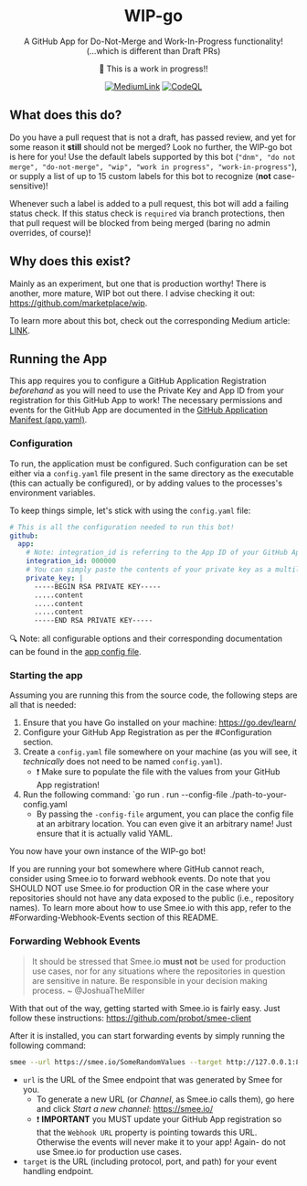<div align="center">

# WIP-go

A GitHub App for Do-Not-Merge and Work-In-Progress functionality! (...which is different than Draft PRs)

🚧 This is a work in progress!!

[![MediumLink](https://img.shields.io/badge/Read%20about%20me%20on%20-Medium-lightgrey?style=flat-square)][medium] [![CodeQL](https://github.com/cloudpups/Wip-Go/actions/workflows/github-code-scanning/codeql/badge.svg)](https://github.com/cloudpups/Wip-Go/actions/workflows/github-code-scanning/codeql)

</div>

## What does this do?

Do you have a pull request that is not a draft, has passed review, and yet for some reason it **still** should not be merged? Look no further, the WIP-go bot is here for you! Use the default labels supported by this bot (`"dnm", "do not merge", "do-not-merge", "wip", "work in progress", "work-in-progress"`), or supply a list of up to 15 custom labels for this bot to recognize (**not** case-sensitive)!

Whenever such a label is added to a pull request, this bot will add a failing status check. If this status check is `required` via branch protections, then that pull request will be blocked from being merged (baring no admin overrides, of course)!

## Why does this exist?

Mainly as an experiment, but one that is production worthy! There is another, more mature, WIP bot out there. I advise checking it out: https://github.com/marketplace/wip.

To learn more about this bot, check out the corresponding Medium article: [LINK](https://medium.com/@JoshuaTheMiller/go-go-github-apps-d1b4bb26812b).

## Running the App

This app requires you to configure a GitHub Application Registration *beforehand* as you will need to use the Private Key and App ID from your registration for this GitHub App to work! The necessary permissions and events for the GitHub App are documented in the [GitHub Application Manifest (app.yaml)](./app.yaml).

### Configuration

To run, the application must be configured. Such configuration can be set either via a `config.yaml` file present in the same directory as the executable (this can actually be configured), or by adding values to the processes's environment variables. 

To keep things simple, let's stick with using the `config.yaml` file:

```yaml
# This is all the configuration needed to run this bot!
github:    
  app:
    # Note: integration_id is referring to the App ID of your GitHub App Registration
    integration_id: 000000
    # You can simply paste the contents of your private key as a multiline string!
    private_key: |
      -----BEGIN RSA PRIVATE KEY-----
      .....content
      .....content
      .....content
      -----END RSA PRIVATE KEY-----
```

🔍 Note: all configurable options and their corresponding documentation can be found in the [app config file](./config/app.go).

### Starting the app

Assuming you are running this from the source code, the following steps are all that is needed:

1. Ensure that you have Go installed on your machine: https://go.dev/learn/
2. Configure your GitHub App Registration as per the #Configuration section.
3. Create a `config.yaml` file somewhere on your machine (as you will see, it *technically* does not need to be named `config.yaml`).     
    * ❗ Make sure to populate the file with the values from your GitHub App registration!
4. Run the following command: `go run . run --config-file ./path-to-your-config.yaml
    * By passing the `-config-file` argument, you can place the config file at an arbitrary location. You can even give it an arbitrary name! Just ensure that it is actually valid YAML.

You now have your own instance of the WIP-go bot!

If you are running your bot somewhere where GitHub cannot reach, consider using Smee.io to forward webhook events. Do note that you SHOULD NOT use Smee.io for production OR in the case where your repositories should not have any data exposed to the public (i.e., repository names). To learn more about how to use Smee.io with this app, refer to the #Forwarding-Webhook-Events section of this README.

### Forwarding Webhook Events

> It should be stressed that Smee.io **must not** be used for production use cases, nor for any situations where the repositories in question are sensitive in nature. Be responsible in your decision making process. ~ @JoshuaTheMiller

With that out of the way, getting started with Smee.io is fairly easy. Just follow these instructions: https://github.com/probot/smee-client

After it is installed, you can start forwarding events by simply running the following command:

```sh
smee --url https://smee.io/SomeRandomValues --target http://127.0.0.1:8080/api/github/hook
```

* `url` is the URL of the Smee endpoint that was generated by Smee for you.
    * To generate a new URL (or *Channel*, as Smee.io calls them), go here and click *Start a new channel*: https://smee.io/
    * ❗ **IMPORTANT** you MUST update your GitHub App registration so that the `Webhook URL` property is pointing towards this URL. Otherwise the events will never make it to your app! Again- do not use Smee.io for production use cases.
* `target` is the URL (including protocol, port, and path) for your event handling endpoint.

[medium]: https://medium.com/@JoshuaTheMiller/go-go-github-apps-d1b4bb26812b
